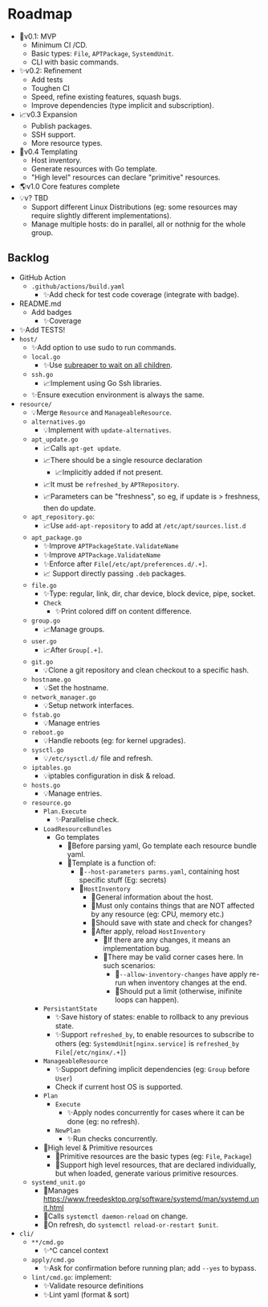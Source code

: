 # Roadmap

- 🧪v0.1: MVP
    - Minimum CI /CD.
    - Basic types: `File`, `APTPackage`, `SystemdUnit`.
    - CLI with basic commands.
- ✨v0.2: Refinement
    - Add tests
    - Toughen CI
    - Speed, refine existing features, squash bugs.
    - Improve dependencies (type implicit and subscription).
- 📈v0.3 Expansion
    - Publish packages.
    - SSH support.
    - More resource types.
- 📄v0.4 Templating
    - Host inventory.
    - Generate resources with Go template.
    - "High level" resources can declare "primitive" resources.
- 🌎v1.0 Core features complete
- 💡v? TBD
    - Support different Linux Distributions (eg: some resources may require slightly different implementations).
    - Manage multiple hosts: do in parallel, all or nothnig for the whole group.

## Backlog

- GitHub Action
    - `.github/actions/build.yaml`
        - ✨Add check for test code coverage (integrate with badge).
- README.md
    - Add badges
      - ✨Coverage
- ✨Add TESTS!
- `host/`
    - ✨Add option to use sudo to run commands.
    - `local.go`
        - ✨Use [subreaper to wait on all children](https://github.com/fornellas/rrb/blob/main/runner/runner.go).
    - `ssh.go`
        - 📈Implement using Go Ssh libraries.
    - ✨Ensure execution environment is always the same.
- `resource/`
    - 💡Merge `Resource` and `ManageableResource`.
    - `alternatives.go`
        - 💡Implement with `update-alternatives`.
    - `apt_update.go`
        - 📈Calls `apt-get update`.
        - 📈There should be a single resource declaration
            - 📈Implicitly added if not present.
        - 📈It must be `refreshed_by` `APTRepository`.
        - 📈Parameters can be "freshness", so eg, if update is > freshness, then do update.
    - `apt_repository.go`:
        - 📈Use `add-apt-repository` to add at `/etc/apt/sources.list.d`
    - `apt_package.go`
        - ✨Improve `APTPackageState.ValidateName`
        - ✨Improve `APTPackage.ValidateName`
        - ✨Enforce after `File[/etc/apt/preferences.d/.+]`.
        - 📈 Support directly passing `.deb` packages.
    - `file.go`
        - ✨Type: regular, link, dir, char device, block device, pipe, socket.
        - `Check`
            - ✨Print colored diff on content difference.
    - `group.go`
        - 📈Manage groups.
    - `user.go`
        - 📈After `Group[.+]`.
    - `git.go`
        - 💡Clone a git repository and clean checkout to a specific hash.
    - `hostname.go`
        - 💡Set the hostname.
    - `network_manager.go`
        - 💡Setup network interfaces.
    - `fstab.go`
        - 💡Manage entries
    - `reboot.go`
        - 💡Handle reboots (eg: for kernel upgrades).
    - `sysctl.go`
        - 💡`/etc/sysctl.d/` file and refresh.
    - `iptables.go`
        - 💡iptables configuration in disk & reload.
    - `hosts.go`
        - 💡Manage entries.
    - `resource.go`
        - `Plan.Execute`
            - ✨Parallelise check.
        - `LoadResourceBundles`
            - Go templates
                - 📄Before parsing yaml, Go template each resource bundle yaml.
                - 📄Template is a function of:
                    - 📄`--host-parameters parms.yaml`, containing host specific stuff (Eg: secrets)
                    - 📄`HostInventory`
                        - 📄General information about the host.
                        - 📄Must only contains things that are NOT affected by any resource (eg: CPU, memory etc.)
                        - 📄Should save with state and check for changes?
                        - 📄After apply, reload `HostInventory`
                            - 📄If there are any changes, it means an implementation bug.
                            - 📄There may be valid corner cases here. In such scenarios:
                                - 📄`--allow-inventory-changes` have apply re-run when inventory changes at the end.
                                - 📄Should put a limit (otherwise, inifinite loops can happen).
        - `PersistantState`
            - ✨Save history of states: enable to rollback to any previous state.
            - ✨Support `refreshed_by`, to enable resources to subscribe to others (eg: `SystemdUnit[nginx.service]` is `refreshed_by` `File[/etc/nginx/.+]`)
        - `ManageableResource`
            - ✨Support defining implicit dependencies (eg: `Group` before `User`)
            - Check if current host OS is supported.
        - `Plan`
            - `Execute`
                - ✨Apply nodes concurrently for cases where it can be done (eg: no refresh).
            - `NewPlan`
                - ✨Run checks concurrently.
        - 📄High level & Primitive resources
            - 📄Primitive resources are the basic types (eg: `File`, `Package`)
            - 📄Support high level resources, that are declared individually, but when loaded, generate various primitive resources.
    - `systemd_unit.go`
        - 🧪Manages https://www.freedesktop.org/software/systemd/man/systemd.unit.html
        - 🧪Calls `systemctl daemon-reload` on change.
        - 🧪On refresh, do `systemctl reload-or-restart $unit`.
- `cli/`
    - `**/cmd.go`
        - ✨^C cancel context
    - `apply/cmd.go`
        - ✨Ask for confirmation before running plan; add `--yes` to bypass.
    - `lint/cmd.go`: implement:
        - ✨Validate resource definitions
        - ✨Lint yaml (format & sort)